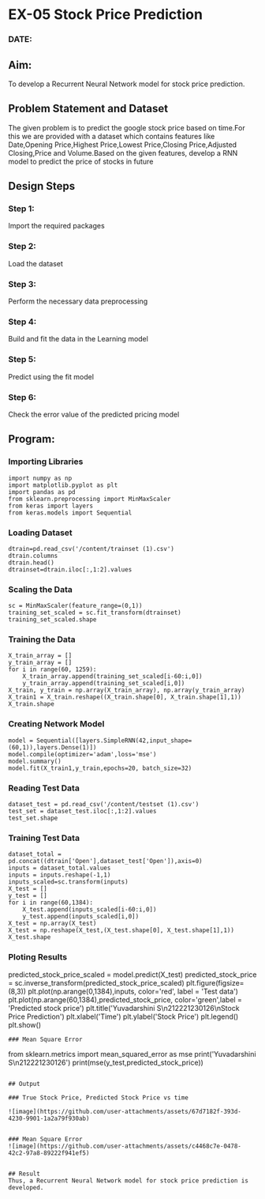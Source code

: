 # EX-05 Stock Price Prediction
### DATE:
## Aim:
To develop a Recurrent Neural Network model for stock price prediction.
## Problem Statement and Dataset
The given problem is to predict the google stock price based on time.For this we are provided with a dataset which contains features like Date,Opening Price,Highest Price,Lowest Price,Closing Price,Adjusted Closing,Price and Volume.Based on the given features, develop a RNN model to predict the price of stocks in future
## Design Steps
### Step 1: 
Import the required packages
### Step 2: 
Load the dataset
### Step 3: 
Perform the necessary data preprocessing
### Step 4: 
Build and fit the data in the Learning model
### Step 5: 
Predict using the fit model
### Step 6: 
Check the error value of the predicted pricing model
## Program:

### Importing Libraries
```
import numpy as np
import matplotlib.pyplot as plt
import pandas as pd
from sklearn.preprocessing import MinMaxScaler
from keras import layers
from keras.models import Sequential
```
### Loading Dataset
```
dtrain=pd.read_csv('/content/trainset (1).csv')
dtrain.columns
dtrain.head()
dtrainset=dtrain.iloc[:,1:2].values
```
### Scaling the Data 
```
sc = MinMaxScaler(feature_range=(0,1))
training_set_scaled = sc.fit_transform(dtrainset)
training_set_scaled.shape
```
### Training the Data
```
X_train_array = []
y_train_array = []
for i in range(60, 1259):
    X_train_array.append(training_set_scaled[i-60:i,0])
    y_train_array.append(training_set_scaled[i,0])
X_train, y_train = np.array(X_train_array), np.array(y_train_array)
X_train1 = X_train.reshape((X_train.shape[0], X_train.shape[1],1))
X_train.shape
```
### Creating Network Model
```
model = Sequential([layers.SimpleRNN(42,input_shape=(60,1)),layers.Dense(1)])
model.compile(optimizer='adam',loss='mse')
model.summary()
model.fit(X_train1,y_train,epochs=20, batch_size=32)
```
### Reading Test Data 
```
dataset_test = pd.read_csv('/content/testset (1).csv')
test_set = dataset_test.iloc[:,1:2].values
test_set.shape
```
### Training Test Data
```
dataset_total = pd.concat((dtrain['Open'],dataset_test['Open']),axis=0)
inputs = dataset_total.values
inputs = inputs.reshape(-1,1)
inputs_scaled=sc.transform(inputs)
X_test = []
y_test = []
for i in range(60,1384):
    X_test.append(inputs_scaled[i-60:i,0])
    y_test.append(inputs_scaled[i,0])
X_test = np.array(X_test)
X_test = np.reshape(X_test,(X_test.shape[0], X_test.shape[1],1))
X_test.shape
```
### Ploting Results

predicted_stock_price_scaled = model.predict(X_test)
predicted_stock_price = sc.inverse_transform(predicted_stock_price_scaled)
plt.figure(figsize=(8,3))
plt.plot(np.arange(0,1384),inputs, color='red', label = 'Test data')
plt.plot(np.arange(60,1384),predicted_stock_price, color='green',label = 'Predicted stock price')
plt.title('Yuvadarshini S\n212221230126\nStock Price Prediction')
plt.xlabel('Time')
plt.ylabel('Stock Price')
plt.legend()
plt.show()
```
### Mean Square Error
```
from sklearn.metrics import mean_squared_error as mse
print('Yuvadarshini S\n212221230126')
print(mse(y_test,predicted_stock_price))

```

## Output

### True Stock Price, Predicted Stock Price vs time

![image](https://github.com/user-attachments/assets/67d7182f-393d-4230-9901-1a2a79f930ab)


### Mean Square Error
![image](https://github.com/user-attachments/assets/c4468c7e-0478-42c2-97a8-89222f941ef5)


## Result
Thus, a Recurrent Neural Network model for stock price prediction is developed.
